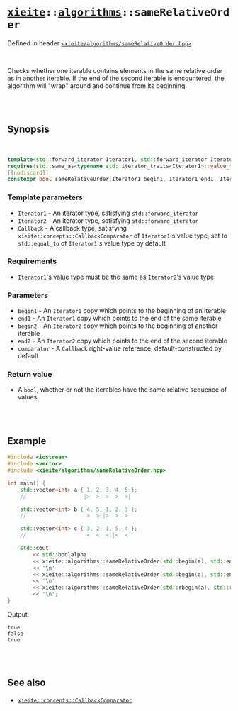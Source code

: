 # [`xieite`](../../README.md)`::`[`algorithms`](../../docs/algorithms.md)`::sameRelativeOrder`
Defined in header [`<xieite/algorithms/sameRelativeOrder.hpp>`](../../include/xieite/algorithms/sameRelativeOrder.hpp)

<br/>

Checks whether one iterable contains elements in the same relative order as in another iterable. If the end of the second iterable is encountered, the algorithm will "wrap" around and continue from its beginning.

<br/><br/>

## Synopsis

<br/>

```cpp
template<std::forward_iterator Iterator1, std::forward_iterator Iterator2, xieite::concepts::CallbackComparator<typename std::iterator_traits<Iterator1>::value_type> Callback = std::equal_to<typename std::iterator_traits<Iterator1>::value_type>>
requires(std::same_as<typename std::iterator_traits<Iterator1>::value_type, typename std::iterator_traits<Iterator2>::value_type>)
[[nodiscard]]
constexpr bool sameRelativeOrder(Iterator1 begin1, Iterator1 end1, Iterator2 begin2, Iterator2 end2, Callback&& comparator = Callback()) noexcept;
```
### Template parameters
- `Iterator1` - An iterator type, satisfying `std::forward_iterator`
- `Iterator2` - An iterator type, satisfying `std::forward_iterator`
- `Callback` - A callback type, satisfying `xieite::concepts::CallbackComparator` of `Iterator1`'s value type, set to `std::equal_to` of `Iterator1`'s value type by default
### Requirements
- `Iterator1`'s value type must be the same as `Iterator2`'s value type
### Parameters
- `begin1` - An `Iterator1` copy which points to the beginning of an iterable
- `end1` - An `Iterator1` copy which points to the end of the same iterable
- `begin2` - An `Iterator2` copy which points to the beginning of another iterable
- `end2` - An `Iterator2` copy which points to the end of the second iterable
- `comparator` - A `Callback` right-value reference, default-constructed by default
### Return value
- A `bool`, whether or not the iterables have the same relative sequence of values

<br/><br/>

## Example
```cpp
#include <iostream>
#include <vector>
#include <xieite/algorithms/sameRelativeOrder.hpp>

int main() {
	std::vector<int> a { 1, 2, 3, 4, 5 };
	//                  |>  >  >  >  >|

	std::vector<int> b { 4, 5, 1, 2, 3 };
	//                   >  >||>  >  >

	std::vector<int> c { 3, 2, 1, 5, 4 };
	//                   <  <  <||<  <

	std::cout
		<< std::boolalpha
		<< xieite::algorithms::sameRelativeOrder(std::begin(a), std::end(a), std::begin(b), std::end(b))
		<< '\n'
		<< xieite::algorithms::sameRelativeOrder(std::begin(a), std::end(a), std::begin(c), std::end(c))
		<< '\n'
		<< xieite::algorithms::sameRelativeOrder(std::rbegin(a), std::rend(a), std::begin(c), std::end(c))
		<< '\n';
}
```
Output:
```
true
false
true
```

<br/><br/>

## See also
- [`xieite::concepts::CallbackComparator`](../../docs/concepts/CallbackComparator.md)
